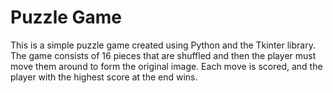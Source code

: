 # Puzzle Game
This is a simple puzzle game created using Python and the Tkinter library. The game consists of 16 pieces that are shuffled and then the player must move them around to form the original image. Each move is scored, and the player with the highest score at the end wins.
